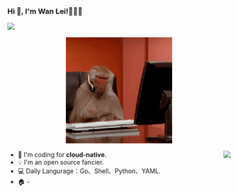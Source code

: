 ### Hi 👋, I'm Wan Lei!👩🏻‍💻
 
![](https://komarev.com/ghpvc/?username=leileiwan&color=66caf6)

<p align="center">
	<img src="https://github.com/leileiwan/leileiwan/blob/master/rm.gif">
</p>

<img align="right" src="https://github-readme-stats.vercel.app/api?username=leileiwan&show_icons=true&icon_color=805AD5&text_color=718096&bg_color=ffffff&hide_title=true" />

- 🎯 I'm coding for **cloud-native**.
- 💡 I'm an open source fancier.
- 💻 Daily Langurage：Go、Shell、Python、YAML.
- 🏠 -